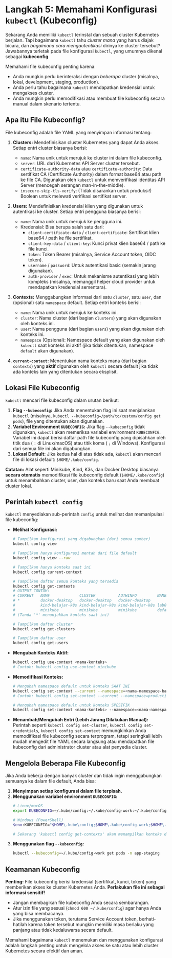 # Langkah 5: Memahami Konfigurasi `kubectl` (Kubeconfig)

Sekarang Anda memiliki `kubectl` terinstal dan sebuah cluster Kubernetes berjalan. Tapi bagaimana `kubectl` tahu *cluster mana* yang harus diajak bicara, dan *bagaimana cara mengautentikasi* dirinya ke cluster tersebut? Jawabannya terletak pada file konfigurasi `kubectl`, yang umumnya dikenal sebagai **kubeconfig**.

Memahami file kubeconfig penting karena:

*   Anda mungkin perlu berinteraksi dengan *beberapa* cluster (misalnya, lokal, development, staging, production).
*   Anda perlu tahu bagaimana `kubectl` mendapatkan kredensial untuk mengakses cluster.
*   Anda mungkin perlu memodifikasi atau membuat file kubeconfig secara manual dalam skenario tertentu.

## Apa itu File Kubeconfig?

File kubeconfig adalah file YAML yang menyimpan informasi tentang:

1.  **Clusters:** Mendefinisikan cluster Kubernetes yang dapat Anda akses. Setiap entri cluster biasanya berisi:
    *   `name`: Nama unik untuk merujuk ke cluster ini dalam file kubeconfig.
    *   `server`: URL dari Kubernetes API Server cluster tersebut.
    *   `certificate-authority-data` atau `certificate-authority`: Data sertifikat CA (Certificate Authority) dalam format base64 atau path ke file CA. Digunakan oleh `kubectl` untuk memverifikasi identitas API Server (mencegah serangan man-in-the-middle).
    *   `insecure-skip-tls-verify`: (Tidak disarankan untuk produksi!) Boolean untuk melewati verifikasi sertifikat server.

2.  **Users:** Mendefinisikan kredensial klien yang digunakan untuk autentikasi ke cluster. Setiap entri pengguna biasanya berisi:
    *   `name`: Nama unik untuk merujuk ke pengguna ini.
    *   Kredensial: Bisa berupa salah satu dari:
        *   `client-certificate-data` / `client-certificate`: Sertifikat klien base64 / path ke file sertifikat.
        *   `client-key-data` / `client-key`: Kunci privat klien base64 / path ke file kunci.
        *   `token`: Token Bearer (misalnya, Service Account token, OIDC token).
        *   `username` / `password`: Untuk autentikasi basic (semakin jarang digunakan).
        *   `auth-provider` / `exec`: Untuk mekanisme autentikasi yang lebih kompleks (misalnya, memanggil helper cloud provider untuk mendapatkan kredensial sementara).

3.  **Contexts:** Menggabungkan informasi dari satu `cluster`, satu `user`, dan (opsional) satu `namespace` default. Setiap entri konteks berisi:
    *   `name`: Nama unik untuk merujuk ke konteks ini.
    *   `cluster`: Nama cluster (dari bagian `clusters`) yang akan digunakan oleh konteks ini.
    *   `user`: Nama pengguna (dari bagian `users`) yang akan digunakan oleh konteks ini.
    *   `namespace` (Opsional): Namespace default yang akan digunakan oleh `kubectl` saat konteks ini aktif (jika tidak ditentukan, namespace `default` akan digunakan).

4.  **`current-context`:** Menentukan nama konteks mana (dari bagian `contexts`) yang **aktif** digunakan oleh `kubectl` secara default jika tidak ada konteks lain yang ditentukan secara eksplisit.

## Lokasi File Kubeconfig

`kubectl` mencari file kubeconfig dalam urutan berikut:

1.  **Flag `--kubeconfig`:** Jika Anda menentukan flag ini saat menjalankan `kubectl` (misalnya, `kubectl --kubeconfig=/path/to/custom/config get pods`), file yang ditentukan akan digunakan.
2.  **Variabel Environment `KUBECONFIG`:** Jika flag `--kubeconfig` tidak digunakan, `kubectl` akan memeriksa variabel environment `KUBECONFIG`. Variabel ini dapat berisi daftar path file kubeconfig yang dipisahkan oleh titik dua ( `:` di Linux/macOS) atau titik koma ( `;` di Windows). Konfigurasi dari semua file ini akan digabungkan.
3.  **Lokasi Default:** Jika kedua hal di atas tidak ada, `kubectl` akan mencari file di lokasi default: `$HOME/.kube/config`.

**Catatan:** Alat seperti Minikube, Kind, K3s, dan Docker Desktop biasanya **secara otomatis** memodifikasi file kubeconfig default (`$HOME/.kube/config`) untuk menambahkan cluster, user, dan konteks baru saat Anda membuat cluster lokal.

## Perintah `kubectl config`

`kubectl` menyediakan sub-perintah `config` untuk melihat dan memanipulasi file kubeconfig:

*   **Melihat Konfigurasi:**
    ```bash
    # Tampilkan konfigurasi yang digabungkan (dari semua sumber)
    kubectl config view

    # Tampilkan hanya konfigurasi mentah dari file default
    kubectl config view --raw

    # Tampilkan hanya konteks saat ini
    kubectl config current-context

    # Tampilkan daftar semua konteks yang tersedia
    kubectl config get-contexts
    # OUTPUT CONTOH:
    # CURRENT   NAME             CLUSTER          AUTHINFO         NAMESPACE
    # *         docker-desktop   docker-desktop   docker-desktop
    #           kind-belajar-k8s kind-belajar-k8s kind-belajar-k8s lab01
    #           minikube         minikube         minikube         default
    # (Tanda '*' menunjukkan konteks saat ini)

    # Tampilkan daftar cluster
    kubectl config get-clusters

    # Tampilkan daftar user
    kubectl config get-users
    ```

*   **Mengubah Konteks Aktif:**
    ```bash
    kubectl config use-context <nama-konteks>
    # Contoh: kubectl config use-context minikube
    ```

*   **Memodifikasi Konteks:**
    ```bash
    # Mengubah namespace default untuk konteks SAAT INI
    kubectl config set-context --current --namespace=<nama-namespace-baru>
    # Contoh: kubectl config set-context --current --namespace=production

    # Mengubah namespace default untuk konteks SPESIFIK
    kubectl config set-context <nama-konteks> --namespace=<nama-namespace-baru>
    ```

*   **Menambah/Mengubah Entri (Lebih Jarang Dilakukan Manual):**
    Perintah seperti `kubectl config set-cluster`, `kubectl config set-credentials`, `kubectl config set-context` memungkinkan Anda memodifikasi file kubeconfig secara terprogram, tetapi seringkali lebih mudah mengedit file YAML secara langsung atau mendapatkan file kubeconfig dari administrator cluster atau alat penyedia cluster.

## Mengelola Beberapa File Kubeconfig

Jika Anda bekerja dengan banyak cluster dan tidak ingin menggabungkan semuanya ke dalam file default, Anda bisa:

1.  **Menyimpan setiap konfigurasi dalam file terpisah.**
2.  **Menggunakan variabel environment `KUBECONFIG`:**
    ```bash
    # Linux/macOS
    export KUBECONFIG=~/.kube/config:~/.kube/config-work:~/.kube/config-prod

    # Windows (PowerShell)
    $env:KUBECONFIG="$HOME\.kube\config;$HOME\.kube\config-work;$HOME\.kube\config-prod"

    # Sekarang 'kubectl config get-contexts' akan menampilkan konteks dari semua file tersebut.
    ```
3.  **Menggunakan flag `--kubeconfig`:**
    ```bash
    kubectl --kubeconfig=~/.kube/config-work get pods -n app-staging
    ```

## Keamanan Kubeconfig

**Penting:** File kubeconfig berisi kredensial (sertifikat, kunci, token) yang memberikan akses ke cluster Kubernetes Anda. **Perlakukan file ini sebagai informasi sensitif!**

*   Jangan membagikan file kubeconfig Anda secara sembarangan.
*   Atur izin file yang sesuai (`chmod 600 ~/.kube/config`) agar hanya Anda yang bisa membacanya.
*   Jika menggunakan token, terutama Service Account token, berhati-hatilah karena token tersebut mungkin memiliki masa berlaku yang panjang atau tidak kedaluwarsa secara default.

Memahami bagaimana `kubectl` menemukan dan menggunakan konfigurasi adalah langkah penting untuk mengelola akses ke satu atau lebih cluster Kubernetes secara efektif dan aman.
